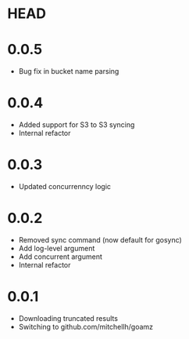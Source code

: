 # HEAD

# 0.0.5

* Bug fix in bucket name parsing

# 0.0.4

* Added support for S3 to S3 syncing
* Internal refactor

# 0.0.3

* Updated concurrenncy logic

# 0.0.2

* Removed sync command (now default for gosync)
* Add log-level argument
* Add concurrent argument
* Internal refactor

# 0.0.1

* Downloading truncated results
* Switching to github.com/mitchellh/goamz
